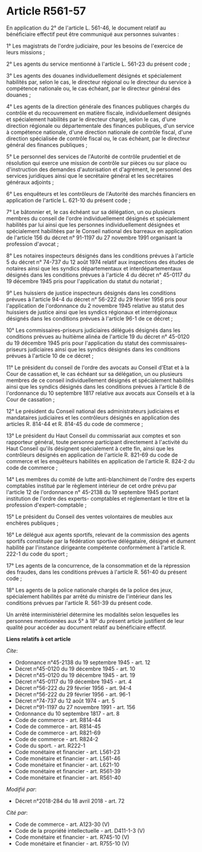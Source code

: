 # Article R561-57

En application du 2° de l'article L. 561-46, le document relatif au bénéficiaire effectif peut être communiqué aux personnes
suivantes : 

1° Les magistrats de l'ordre judiciaire, pour les besoins de l'exercice de leurs missions ; 

2° Les agents du service mentionné à l'article L. 561-23 du présent code ; 

3° Les agents des douanes individuellement désignés et spécialement habilités par, selon le cas, le directeur régional ou le
directeur du service à compétence nationale ou, le cas échéant, par le directeur général des douanes ; 

4° Les agents de la direction générale des finances publiques chargés du contrôle et du recouvrement en matière fiscale,
individuellement désignés et spécialement habilités par le directeur chargé, selon le cas, d'une direction régionale ou
départementale des finances publiques, d'un service à compétence nationale, d'une direction nationale de contrôle fiscal,
d'une direction spécialisée de contrôle fiscal ou, le cas échéant, par le directeur général des finances publiques ; 

5° Le personnel des services de l'Autorité de contrôle prudentiel et de résolution qui exerce une mission de contrôle sur
pièces ou sur place ou d'instruction des demandes d'autorisation et d'agrément, le personnel des services juridiques ainsi
que le secrétaire général et les secrétaires généraux adjoints ; 

6° Les enquêteurs et les contrôleurs de l'Autorité des marchés financiers en application de l'article L. 621-10 du présent
code ; 

7° Le bâtonnier et, le cas échéant sur sa délégation, un ou plusieurs membres du conseil de l'ordre individuellement désignés
et spécialement habilités par lui ainsi que les personnes individuellement désignées et spécialement habilitées par le
Conseil national des barreaux en application de l'article 156 du décret n° 91-1197 du 27 novembre 1991 organisant la
profession d'avocat ; 

8° Les notaires inspecteurs désignés dans les conditions prévues à l'article 5 du décret n° 74-737 du 12 août 1974 relatif
aux inspections des études de notaires ainsi que les syndics départementaux et interdépartementaux désignés dans les
conditions prévues à l'article 4 du décret n° 45-0117 du 19 décembre 1945 pris pour l'application du statut du notariat ; 

9° Les huissiers de justice inspecteurs désignés dans les conditions prévues à l'article 94-4 du décret n° 56-222 du 29
février 1956 pris pour l'application de l'ordonnance du 2 novembre 1945 relative au statut des huissiers de justice ainsi que
les syndics régionaux et interrégionaux désignés dans les conditions prévues à l'article 96-1 de ce décret ; 

10° Les commissaires-priseurs judiciaires délégués désignés dans les conditions prévues au huitième alinéa de l'article 19 du
décret n° 45-0120 du 19 décembre 1945 pris pour l'application du statut des commissaires-priseurs judiciaires ainsi que les
syndics désignés dans les conditions prévues à l'article 10 de ce décret ; 

11° Le président du conseil de l'ordre des avocats au Conseil d'Etat et à la Cour de cassation et, le cas échéant sur sa
délégation, un ou plusieurs membres de ce conseil individuellement désignés et spécialement habilités ainsi que les syndics
désignés dans les conditions prévues à l'article 8 de l'ordonnance du 10 septembre 1817 relative aux avocats aux Conseils et
à la Cour de cassation ; 

12° Le président du Conseil national des administrateurs judiciaires et mandataires judiciaires et les contrôleurs désignés
en application des articles R. 814-44 et R. 814-45 du code de commerce ; 

13° Le président du Haut Conseil du commissariat aux comptes et son rapporteur général, toute personne participant
directement à l'activité du Haut Conseil qu'ils désignent spécialement à cette fin, ainsi que les contrôleurs désignés en
application de l'article R. 821-69 du code de commerce et les enquêteurs habilités en application de l'article R. 824-2 du
code de commerce ; 

14° Les membres du comité de lutte anti-blanchiment de l'ordre des experts comptables institué par le règlement intérieur de
cet ordre prévu par l'article 12 de l'ordonnance n° 45-2138 du 19 septembre 1945 portant institution de l'ordre des experts-
comptables et réglementant le titre et la profession d'expert-comptable ; 

15° Le président du Conseil des ventes volontaires de meubles aux enchères publiques ; 

16° Le délégué aux agents sportifs, relevant de la commission des agents sportifs constituée par la fédération sportive
délégataire, désigné et dument habilité par l'instance dirigeante compétente conformément à l'article R. 222-1 du code du
sport ; 

17° Les agents de la concurrence, de la consommation et de la répression des fraudes, dans les conditions prévues à l'article
R. 561-40 du présent code ; 

18° Les agents de la police nationale chargés de la police des jeux, spécialement habilités par arrêté du ministre de
l'intérieur dans les conditions prévues par l'article R. 561-39 du présent code. 

Un arrêté interministériel détermine les modalités selon lesquelles les personnes mentionnées aux 5° à 18° du présent article
justifient de leur qualité pour accéder au document relatif au bénéficiaire effectif.

**Liens relatifs à cet article**

_Cite_:

  - Ordonnance n°45-2138 du 19 septembre 1945 - art. 12
  - Décret n°45-0120 du 19 décembre 1945 - art. 10
  - Décret n°45-0120 du 19 décembre 1945 - art. 19
  - Décret n°45-0117 du 19 décembre 1945 - art. 4
  - Décret n°56-222 du 29 février 1956 - art. 94-4
  - Décret n°56-222 du 29 février 1956 - art. 96-1
  - Décret n°74-737 du 12 août 1974 - art. 5
  - Décret n°91-1197 du 27 novembre 1991 - art. 156
  - Ordonnance du 10 septembre 1817 - art. 8
  - Code de commerce - art. R814-44
  - Code de commerce - art. R814-45
  - Code de commerce - art. R821-69
  - Code de commerce - art. R824-2
  - Code du sport. - art. R222-1
  - Code monétaire et financier - art. L561-23
  - Code monétaire et financier - art. L561-46
  - Code monétaire et financier - art. L621-10
  - Code monétaire et financier - art. R561-39
  - Code monétaire et financier - art. R561-40

_Modifié par_:

  - Décret n°2018-284 du 18 avril 2018 - art. 72

_Cité par_:

  - Code de commerce - art. A123-30 (V)
  - Code de la propriété intellectuelle - art. D411-1-3 (V)
  - Code monétaire et financier - art. R745-10 (V)
  - Code monétaire et financier - art. R755-10 (V)
